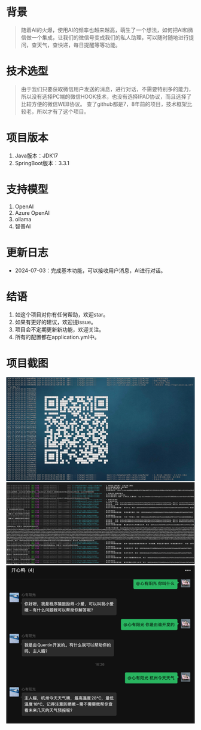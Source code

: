 # 背景
> 随着AI的火爆，使用AI的频率也越来越高，萌生了一个想法，如何把AI和微信做一个集成，让我们的微信号变成我们的私人助理，可以随时随地进行提问，查天气，查快递，每日提醒等等功能。

# 技术选型
> 由于我们只要获取微信用户发送的消息，进行对话，不需要特别多的能力，所以没有选择PC端的微信HOOK技术，也没有选择IPAD协议，而且选择了比较方便的微信WEB协议。
> 查了github都是7，8年前的项目，技术框架比较老，所以才有了这个项目。

# 项目版本
1. Java版本：JDK17
2. SpringBoot版本：3.3.1

# 支持模型
1. OpenAI
2. Azure OpenAI
3. ollama
4. 智普AI

# 更新日志
- 2024-07-03：完成基本功能，可以接收用户消息，AI进行对话。

# 结语
1. 如这个项目对你有任何帮助，欢迎star。
2. 如果有更好的建议，欢迎提issue。
3. 项目会不定期更新新功能，欢迎关注。
4. 所有的配置都在application.yml中。

# 项目截图
![img1.png](img/img1.png)
![img1.png](img/img2.png)
![img1.png](img/img3.png)